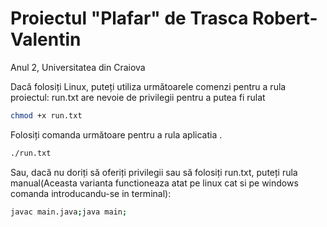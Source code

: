 # Proiectul "Plafar" de Trasca Robert-Valentin
Anul 2, Universitatea din Craiova

Dacă folosiți Linux, puteți utiliza următoarele comenzi pentru a rula proiectul:
run.txt are nevoie de privilegii pentru a putea fi rulat
```bash
chmod +x run.txt
```
Folosiți comanda următoare pentru a rula aplicatia .
```bash
./run.txt
```
Sau, dacă nu doriți să oferiți privilegii sau să folosiți run.txt, puteți rula manual(Aceasta varianta functioneaza atat pe linux cat si pe windows comanda introducandu-se in terminal):
```bash
javac main.java;java main;
```

